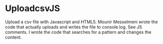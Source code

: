 UploadcsvJS
===========

Upload a csv file with Javascript and HTML5. Mounir Messelmeni wrote the code that actually uploads and writes the file to console.log. See JS comments. I wrote the code that searches for a pattern and changes the content.
